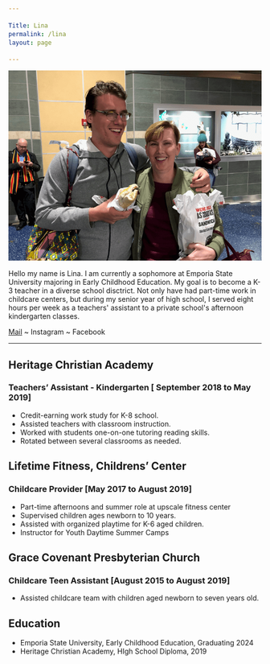 ```yaml
---

Title: Lina
permalink: /lina
layout: page

---
```


![](assets/images/jody-new.png)

Hello my name is Lina. I am currently a sophomore at Emporia State University majoring in Early Childhood Education. My goal is to become a K-3 teacher in a diverse school disctrict. Not only have had part-time work in childcare centers, but during my senior year of high school, I served eight hours per week as a teachers' assistant to a private school's afternoon kindergarten classes. 

<a href="mailto:lina@mccamon.ong">Mail</a> ~ Instagram ~ Facebook

***

## Heritage Christian Academy
### Teachers’ Assistant - Kindergarten  [ September  2018 to May 2019]
- Credit-earning work study for K-8 school.
- Assisted teachers with classroom instruction.
- Worked with students one-on-one tutoring reading skills.
- Rotated between several classrooms as needed.

## Lifetime Fitness, Childrens’ Center 
### Childcare Provider [May 2017 to August 2019]

- Part-time afternoons and summer role at upscale fitness center
- Supervised children ages newborn to 10 years.
- Assisted with organized playtime for K-6 aged children.
- Instructor for Youth Daytime Summer Camps

## Grace Covenant Presbyterian Church
### Childcare Teen Assistant [August 2015 to August 2019]

- Assisted childcare team with children aged newborn to seven years old.

## Education

- Emporia State University, Early Childhood Education, Graduating 2024
- Heritage Christian Academy, HIgh School Diploma, 2019


